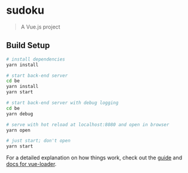 # sudoku

> A Vue.js project

## Build Setup

``` bash
# install dependencies
yarn install

# start back-end server
cd be
yarn install
yarn start

# start back-end server with debug logging
cd be
yarn debug

# serve with hot reload at localhost:8080 and open in browser
yarn open

# just start; don't open
yarn start
```

For a detailed explanation on how things work, check out the [guide](http://vuejs-templates.github.io/webpack/) and [docs for vue-loader](http://vuejs.github.io/vue-loader).
